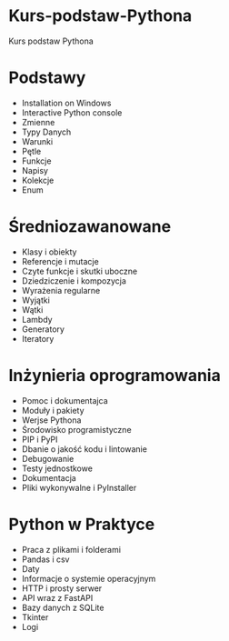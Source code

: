 # Kurs-podstaw-Pythona
Kurs podstaw Pythona

<h1>Podstawy</h1>

* Installation on Windows
* Interactive Python console
* Zmienne
* Typy Danych
* Warunki
* Pętle
* Funkcje
* Napisy
* Kolekcje
* Enum

<h1>Średniozawanowane</h1>

* Klasy i obiekty
* Referencje i mutacje
* Czyte funkcje i skutki uboczne
* Dziedziczenie i kompozycja
* Wyrażenia regularne
* Wyjątki
* Wątki
* Lambdy
* Generatory
* Iteratory

<h1>Inżynieria oprogramowania</h1>

* Pomoc i dokumentajca
* Moduły i pakiety
* Werjse Pythona
* Środowisko programistyczne
* PIP i PyPI
* Dbanie o jakość kodu i lintowanie
* Debugowanie
* Testy jednostkowe
* Dokumentacja
* Pliki wykonywalne i PyInstaller

<h1>Python w Praktyce</h1>

* Praca z plikami i folderami
* Pandas i csv
* Daty
* Informacje o systemie operacyjnym
* HTTP i prosty serwer
* API wraz z FastAPI
* Bazy danych z SQLite
* Tkinter
* Logi
